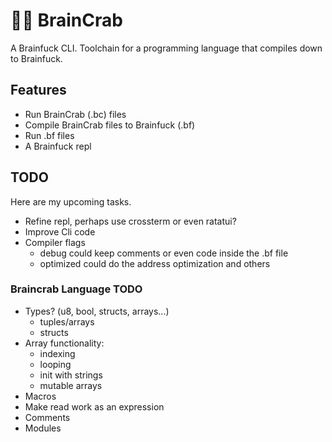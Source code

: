 # 🧠🦀 BrainCrab
A Brainfuck CLI. Toolchain for a programming language that compiles down to Brainfuck.

## Features
- Run BrainCrab (.bc) files
- Compile BrainCrab files to Brainfuck (.bf)
- Run .bf files
- A Brainfuck repl

## TODO
Here are my upcoming tasks.
- Refine repl, perhaps use crossterm or even ratatui?
- Improve Cli code
- Compiler flags
  - debug could keep comments or even code inside the .bf file
  - optimized could do the address optimization and others

### Braincrab Language TODO
- Types? (u8, bool, structs, arrays...)
  - tuples/arrays
  - structs
- Array functionality:
  - indexing
  - looping
  - init with strings
  - mutable arrays
- Macros
- Make read work as an expression
- Comments
- Modules
